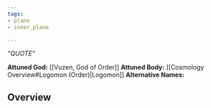 ```yaml
---
tags:
- plane
- inner_plane

---
```

*"QUOTE"*

**Attuned God:** [[Vuzen, God of Order]]
**Attuned Body:** [[Cosmology Overview#Logomon (Order)|Logomon]]
**Alternative Names:** 
## Overview